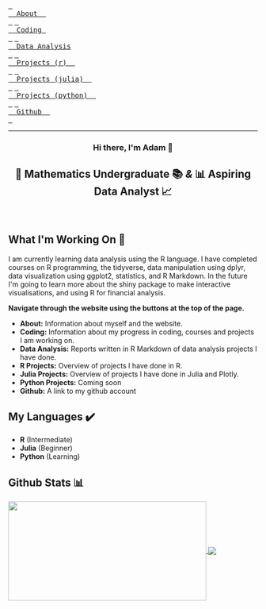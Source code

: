 [<kbd> <br>  About  <br> </kbd>](https://atcurry.github.io/page.html)
[<kbd> <br>  Coding  <br> </kbd>](https://atcurry.github.io/coding.html)
[<kbd> <br>  Data Analysis <br> </kbd>](https://atcurry.github.io/data.html)
[<kbd> <br>  Projects (r)  <br> </kbd>](https://atcurry.github.io/rprojects.html)
[<kbd> <br>  Projects (julia)  <br> </kbd>](https://atcurry.github.io/juliaprojects.html)
[<kbd> <br>  Projects (python)  <br> </kbd>](https://atcurry.github.io)
[<kbd> <br>  Github  <br> </kbd>](https://atcurry.github.io/repos.html)

<!-- 
![Blue Dotted Friendly Corporate Corporate X-Frame Banner (2)](https://user-images.githubusercontent.com/124198480/223321048-88a6d522-b36a-4276-9202-0a96e713d8af.png)
-->

---

<div align="center"> <h3> Hi there, I'm Adam 👋 </h3>  </div>

<div align="center"> <h2> 📝 Mathematics Undergraduate 📚 <i>&</i>  📊  Aspiring Data Analyst 📈 </h2>  </div> <br/>



<div align="left"> <h2> What I'm Working On  📁 </h2>  </div>

I am currently learning data analysis using the R language. I have completed courses on R programming, the tidyverse, data manipulation using dplyr, data visualization using ggplot2, statistics, and R Markdown. In the future I'm going to learn more about the shiny package to make interactive visualisations, and using R for financial analysis.

**Navigate through the website using the buttons at the top of the page.**
- **About:** Information about myself and the website.
- **Coding:** Information about my progress in coding, courses and projects I am working on.
- **Data Analysis:** Reports written in R Markdown of data analysis projects I have done.
- **R Projects:** Overview of projects I have done in R.
- **Julia Projects:** Overview of projects I have done in Julia and Plotly.
- **Python Projects:** Coming soon
- **Github:** A link to my github account


<div align="left"> <h2> My Languages  ✔️ </h2>  </div>

- **R** (Intermediate) 
- **Julia** (Beginner) 
- **Python** (Learning)


<div align="left"> <h2> Github Stats 📊  </h2>  </div>

<a href="https://github.com/anuraghazra/github-readme-stats">
  <img align="center" src="https://github-readme-stats.vercel.app/api?username=atcurry&show_icons=true&hide_border=true&&count_private=true&include_all_commits=true" 
       width="400" 
     height="200"/>
</a>
<a href="https://github.com/anuraghazra/github-readme-stats">
  <img align="center" src="https://github-readme-stats.vercel.app/api/top-langs/?username=atcurry&layout=compact" />
</a>

